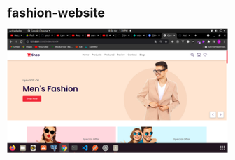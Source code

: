 # fashion-website

<img src='https://github.com/Josimar-Victoria/fashion-website/blob/main/image/Captura%20de%20pantalla%20de%202021-11-18%2013-39-18.png?raw=true' alt='img' />
